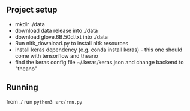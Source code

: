
## Project setup

- mkdir ./data
- download data release into ./data
- download glove.6B.50d.txt into ./data
- Run nltk_download.py to install nltk resources
- install keras dependency (e.g. conda install keras) - this one should come with tensorflow and theano
- find the keras config file ~/.keras/keras.json and change backend to "theano"

## Running

from ./ run `python3 src/rnn.py`
